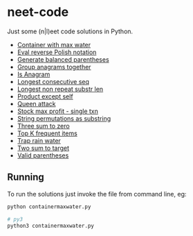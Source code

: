 # neet-code

Just some (n|l)eet code solutions in Python.

- [Container with max water](./containermaxwater.py)
- [Eval reverse Polish notation](./evalrpn.py)
- [Generate balanced parentheses](./generateparens.py)
- [Group anagrams together](./groupanagrams.py)
- [Is Anagram](./isanagram.py)
- [Longest consecutive seq](./longestconsecutiveseq.py)
- [Longest non repeat substr len](./longestsubstrlen.py)
- [Product except self](./productexceptself.py)
- [Queen attack](./queenattack.py)
- [Stock max profit - single txn](./stockmaxprofit.py)
- [String permutations as substring](./substrpermute.py)
- [Three sum to zero](./threesumzero.py)
- [Top K frequent items](./topkfrequent.py)
- [Trap rain water](./traprainwater.py)
- [Two sum to target](./twosum.py)
- [Valid parentheses](./validparens.py)

## Running

To run the solutions just invoke the file from command line, eg:

```sh
python containermaxwater.py

# py3
python3 containermaxwater.py
```

